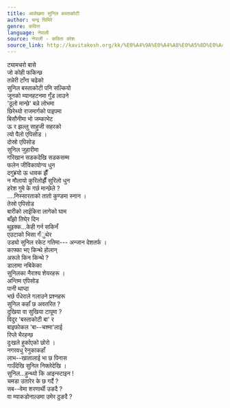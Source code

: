 ```yaml
---
title: आलेखमा सुनिल बस्ताकोटी
author: चन्द्र घिमिरे
genre: कविता
language: नेपाली
source: नेपाली - कविता कोश
source_link: http://kavitakosh.org/kk/%E0%A4%9A%E0%A4%A8%E0%A5%8D%E0%A4%A6%E0%A5%8D%E0%A4%B0_%E0%A4%98%E0%A4%BF%E0%A4%AE%E0%A4%BF%E0%A4%B0%E0%A5%87
---
```


ट्यामचरो बासे  
जो कोही फकिन्छ  
तन्नेरी टाँगा चढेको  
सुनिल बस्ताकोटी पनि सल्कियो  
जूनको म्यानहटनमा गुँड लाउने  
'ठूलो मान्छे' बन्ने लोभमा  
छिरेथ्यो राजमार्गको पाइपमा  
बिसौनीमा भो जम्काभेट  
ऊ र झल्लु साहुजी सहरको  
त्यो पैलो एपिसोड ।  
दोस्रो एपिसोड  
सुनिल जुहारीमा  
गरिखान सडकदेखि सडकसम्म  
फलेन जीविकायोग्य धुन  
दगु¥यो ऊ धावक झैँ  
न मौलायो कुरिलोझैँ सुरिलो धुन  
हरेश गुमे के गर्छ मान्छेले ?  
....निस्सारताको तातो कुण्डमा स्नान ।  
तेस्रो एपिसोड  
बारीको लाईकिरा लागेको घाम  
बाँझो तिघे्र दिन  
थुइक्क...केही गर्न सकिनँ  
एउटाको भिसा गँुथेर  
उड्यो सुनिल रकेट गतिमा--- अन्जान देशतर्फ ।  
काफ्का भए किन्थे होलान्  
अरूले किन किन्थे ?  
डालामा नबिकेका  
सुनिलका नैराश्य शेयरहरू ।  
अन्तिम एपिसोड  
पानी थाप्दा  
भर्छ पँधेराले गलाउने प्रश्नहरू  
सुनिल कहाँ छ अवतरित ?  
दुखिया वा सुखिया टापूमा ?  
विदुर 'बस्ताकोटी बा' र  
बाइफोकल 'बा--चश्मा'लाई  
रिप्ले भैरहन्छ  
दुःखले हुर्काएको छोरो ।  
नगरवधु रेनुकाकहाँ  
लाभ--खातालाई भा छ पिनास  
गाउँदेखि सुनिल निक्लेदेखि ।  
सुनिल...हुन्थ्यो कि आइन्स्टाइन !  
चमडा उतारेर के छ गर्दै ?  
सब--वेमा शरणार्थी उङदै ?  
वा म्याकडोनाल्डमा उमेर ठुङदै ?
